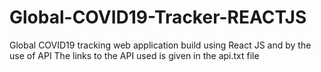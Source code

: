 # Global-COVID19-Tracker-REACTJS
Global COVID19 tracking web application build using React JS and by the use of API
The links to the API used is given in the api.txt file
